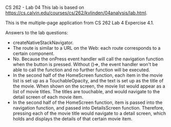 CS 262 - Lab 04
This lab is based on https://cs.calvin.edu/courses/cs/262/kvlinden/04analysis/lab.html.

This is the multiple-page application from CS 262 Lab 4 Expercise 4.1.

Answers to the lab questions:
*   createNativeStackNavigator.
*   The route is similar to a URL on the Web: each route corresponds to a certain component.
*   No. Because the onPress event handler will call the navigation function when the button is pressed. Without ()=>, the event handler won't be able to call the function and no further function will be executed.
*   In the second half of the HomeScreen function, each item in the movie list is set up as a TouchableOpacity, and the text is set up as the title of the movie. When shown on the screen, the movie list would appear as a list of movie titles. The titles are touchable, and would navigate to the detail screen of each movie item.
*   In the second half of the HomeScreen function, item is passed into the navigation function, and passed into DetailsScreen function. Therefore, pressing each of the movie title would navigate to a detail screen, which holds and displays the details of that certain movie item.
